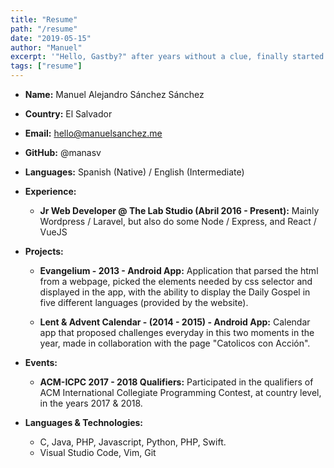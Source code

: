 ```yaml
---
title: "Resume"
path: "/resume"
date: "2019-05-15"
author: "Manuel"
excerpt: '"Hello, Gastby?" after years without a clue, finally started...'
tags: ["resume"]
---
```


* **Name:** Manuel Alejandro Sánchez Sánchez
* **Country:** El Salvador
* **Email:** hello@manuelsanchez.me
* **GitHub:** @manasv
* **Languages:** Spanish (Native) / English (Intermediate)

* **Experience:**
    * **Jr Web Developer @ The Lab Studio (Abril 2016 - Present):** Mainly Wordpress / Laravel, but also do some Node / Express, and React / VueJS

* **Projects:**

    * **Evangelium - 2013 - Android App:** Application that parsed the html from a webpage, picked the elements needed by css selector and displayed in the app, with the ability
    to display the Daily Gospel in five different languages (provided by the website).

    * **Lent & Advent Calendar - (2014 - 2015) - Android App:** Calendar app that proposed challenges everyday in this two moments in the year, made in collaboration with the page "Catolicos con Acción".

* **Events:**
    * **ACM-ICPC 2017 - 2018 Qualifiers:** Participated in the qualifiers of ACM International Collegiate Programming Contest, at country level, in the years 2017 & 2018.

* **Languages & Technologies:**
    * C, Java, PHP, Javascript, Python, PHP, Swift. 
    * Visual Studio Code, Vim, Git

